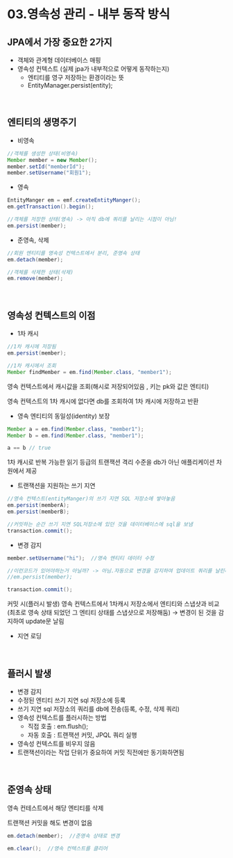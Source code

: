 # 03.영속성 관리 - 내부 동작 방식

## JPA에서 가장 중요한 2가지

- 객체와 관계형 데이터베이스 매핑
- 영속성 컨텍스트 (실제 jpa가 내부적으로 어떻게 동작하는지)
    - 엔티티를 영구 저장하는 환경이라는 뜻
    - EntityManager.persist(entity);

<br>

## 엔티티의 생명주기

- 비영속

```java
//객체를 생성한 상태(비영속)
Member member = new Member();
member.setId("memberId");
member.setUsername("회원1");
```

- 영속

```java
EntityManger em = emf.createEntityManger();
em.getTransaction().begin();

//객체를 저장한 상태(영속) -> 아직 db에 쿼리를 날리는 시점이 아님!
em.persist(member);
```

- 준영속, 삭제

```java
//회원 엔티티를 영속성 컨텍스트에서 분리, 준영속 상태
em.detach(member);

//객체를 삭제한 상태(삭제)
em.remove(member);
```

<br>

## 영속성 컨텍스트의 이점

- 1차 캐시

```java
//1차 캐시에 저장됨
em.persist(member);

//1차 캐시에서 조회
Member findMember = em.find(Member.class, "member1");
```

영속 컨텍스트에서 캐시값을 조회(해시로 저장되어있음 , 키는 pk와 값은 엔티티)

영속 컨텍스트의 1차 캐시에 없다면 db를 조회하여 1차 캐시에 저장하고 반환

- 영속 엔티티의 동일성(identity) 보장

```java
Member a = em.find(Member.class, "member1");
Member b = em.find(Member.class, "member1");

a == b // true
```

1차 캐시로 반복 가능한 읽기 등급의 트랜잭션 격리 수준을 db가 아닌 애플리케이션 차원에서 제공

- 트랜잭션을 지원하는 쓰기 지연

```java
//영속 컨텍스트(entityManger)의 쓰기 지연 SQL 저장소에 쌓아놓음
em.persist(memberA);
em.persist(memberB);

//커밋하는 순간 쓰기 지연 SQL저장소에 있던 것을 데이터베이스에 sql을 보냄
transaction.commit();
```

- 변경 감지

```java
member.setUsername("hi");  //영속 엔티티 데이터 수정

//이런코드가 있어야하는거 아닐까? -> 아님.자동으로 변경을 감지하여 업데이트 쿼리를 날린다.
//em.persist(member);  

transaction.commit();
```

커밋 시(플러시 발생) 영속 컨텍스트에서 1차캐시 저장소에서 엔티티와 스냅샷과 비교(최초로 영속 상태 되었던 그 엔티티 상태를 스냅샷으로 저장해둠) → 변경이 된 것을 감지하여 update문 날림

- 지연 로딩

<br>

## 플러시 발생

- 변경 감지
- 수정된 엔티티 쓰기 지연 sql 저장소에 등록
- 쓰기 지연 sql 저장소의 쿼리를 db에 전송(등록, 수정, 삭제 쿼리)
- 영속성 컨텍스트를 플러시하는 방법
    - 직접 호출 : em.flush();
    - 자동 호출 : 트랜잭션 커밋, JPQL 쿼리 실행
- 영속성 컨텍스트를 비우지 않음
- 트랜잭션이라는 작업 단위가 중요하여 커밋 직전에만 동기화하면됨

<br>

## 준영속 상태

영속 컨테스트에서 해당 엔티티를 삭제

트랜잭션 커밋을 해도 변경이 없음

```java
em.detach(member);  //준영속 상태로 변경

em.clear();  //영속 컨텍스트를 클리어
```